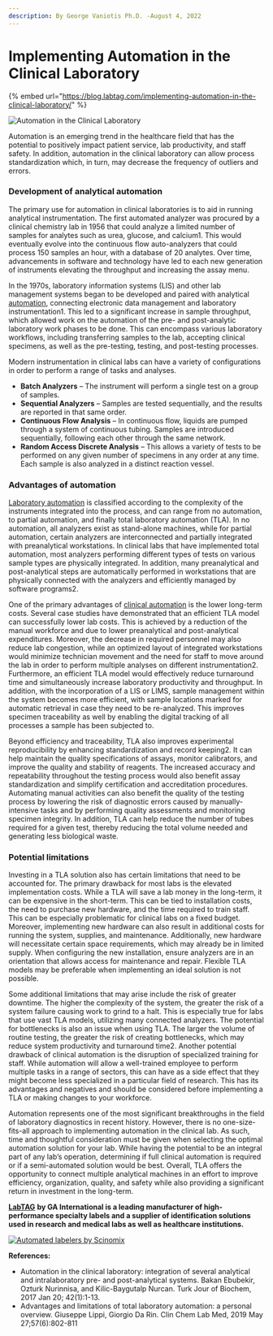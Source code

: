 ```yaml
---
description: By George Vaniotis Ph.D. -August 4, 2022
---
```


# Implementing Automation in the Clinical Laboratory

{% embed url="https://blog.labtag.com/implementing-automation-in-the-clinical-laboratory/" %}

![Automation in the Clinical Laboratory](https://blog.labtag.com/wp-content/uploads/2022/08/0163-Clinical-Automation-700x290px.jpg)

Automation is an emerging trend in the healthcare field that has the potential to positively impact patient service, lab productivity, and staff safety. In addition, automation in the clinical laboratory can allow process standardization which, in turn, may decrease the frequency of outliers and errors.

### Development of analytical automation

The primary use for automation in clinical laboratories is to aid in running analytical instrumentation. The first automated analyzer was procured by a clinical chemistry lab in 1956 that could analyze a limited number of samples for analytes such as urea, glucose, and calcium1. This would eventually evolve into the continuous flow auto-analyzers that could process 150 samples an hour, with a database of 20 analytes. Over time, advancements in software and technology have led to each new generation of instruments elevating the throughput and increasing the assay menu.

In the 1970s, laboratory information systems (LIS) and other lab management systems began to be developed and paired with analytical [automation](https://blog.labtag.com/artificial-intelligence-in-the-clinic-separating-fact-from-fiction/), connecting electronic data management and laboratory instrumentation1. This led to a significant increase in sample throughput, which allowed work on the automation of the pre- and post-analytic laboratory work phases to be done. This can encompass various laboratory workflows, including transferring samples to the lab, accepting clinical specimens, as well as the pre-testing, testing, and post-testing processes.

Modern instrumentation in clinical labs can have a variety of configurations in order to perform a range of tasks and analyses.

* **Batch Analyzers** – The instrument will perform a single test on a group of samples.
* **Sequential Analyzers** – Samples are tested sequentially, and the results are reported in that same order.
* **Continuous Flow Analysis** – In continuous flow, liquids are pumped through a system of continuous tubing. Samples are introduced sequentially, following each other through the same network.
* **Random Access Discrete Analysis** – This allows a variety of tests to be performed on any given number of specimens in any order at any time. Each sample is also analyzed in a distinct reaction vessel.

### Advantages of automation

[Laboratory automation](https://blog.labtag.com/the-best-in-label-automation-of-2021/) is classified according to the complexity of the instruments integrated into the process, and can range from no automation, to partial automation, and finally total laboratory automation (TLA). In no automation, all analyzers exist as stand-alone machines, while for partial automation, certain analyzers are interconnected and partially integrated with preanalytical workstations. In clinical labs that have implemented total automation, most analyzers performing different types of tests on various sample types are physically integrated. In addition, many preanalytical and post-analytical steps are automatically performed in workstations that are physically connected with the analyzers and efficiently managed by software programs2.

One of the primary advantages of [clinical automation](https://blog.labtag.com/how-automation-impacts-every-step-of-the-biobanking-process/) is the lower long-term costs. Several case studies have demonstrated that an efficient TLA model can successfully lower lab costs. This is achieved by a reduction of the manual workforce and due to lower preanalytical and post-analytical expenditures. Moreover, the decrease in required personnel may also reduce lab congestion, while an optimized layout of integrated workstations would minimize technician movement and the need for staff to move around the lab in order to perform multiple analyses on different instrumentation2. Furthermore, an efficient TLA model would effectively reduce turnaround time and simultaneously increase laboratory productivity and throughput. In addition, with the incorporation of a LIS or LIMS, sample management within the system becomes more efficient, with sample locations marked for automatic retrieval in case they need to be re-analyzed. This improves specimen traceability as well by enabling the digital tracking of all processes a sample has been subjected to.

Beyond efficiency and traceability, TLA also improves experimental reproducibility by enhancing standardization and record keeping2. It can help maintain the quality specifications of assays, monitor calibrators, and improve the quality and stability of reagents. The increased accuracy and repeatability throughout the testing process would also benefit assay standardization and simplify certification and accreditation procedures. Automating manual activities can also benefit the quality of the testing process by lowering the risk of diagnostic errors caused by manually-intensive tasks and by performing quality assessments and monitoring specimen integrity. In addition, TLA can help reduce the number of tubes required for a given test, thereby reducing the total volume needed and generating less biological waste.

### Potential limitations

Investing in a TLA solution also has certain limitations that need to be accounted for. The primary drawback for most labs is the elevated implementation costs. While a TLA will save a lab money in the long-term, it can be expensive in the short-term. This can be tied to installation costs, the need to purchase new hardware, and the time required to train staff. This can be especially problematic for clinical labs on a fixed budget. Moreover, implementing new hardware can also result in additional costs for running the system, supplies, and maintenance. Additionally, new hardware will necessitate certain space requirements, which may already be in limited supply. When configuring the new installation, ensure analyzers are in an orientation that allows access for maintenance and repair. Flexible TLA models may be preferable when implementing an ideal solution is not possible.

Some additional limitations that may arise include the risk of greater downtime. The higher the complexity of the system, the greater the risk of a system failure causing work to grind to a halt. This is especially true for labs that use vast TLA models, utilizing many connected analyzers.  The potential for bottlenecks is also an issue when using TLA. The larger the volume of routine testing, the greater the risk of creating bottlenecks, which may reduce system productivity and turnaround time2. Another potential drawback of clinical automation is the disruption of specialized training for staff. While automation will allow a well-trained employee to perform multiple tasks in a range of sectors, this can have as a side effect that they might become less specialized in a particular field of research. This has its advantages and negatives and should be considered before implementing a TLA or making changes to your workforce.

Automation represents one of the most significant breakthroughs in the field of laboratory diagnostics in recent history. However, there is no one-size-fits-all approach to implementing automation in the clinical lab. As such, time and thoughtful consideration must be given when selecting the optimal automation solution for your lab. While having the potential to be an integral part of any lab’s operation, determining if full clinical automation is required or if a semi-automated solution would be best. Overall, TLA offers the opportunity to connect multiple analytical machines in an effort to improve efficiency, organization, quality, and safety while also providing a significant return in investment in the long-term.

[**LabTAG**](https://www.labtag.com/) **by GA International is a leading manufacturer of high-performance specialty labels and a supplier of identification solutions used in research and medical labs as well as healthcare institutions.**

[![Automated labelers by Scinomix](https://blog.labtag.com/wp-content/uploads/2019/02/Automation-%E2%80%93-Blog-Round-Corner-700x290-1.jpg)](https://www.labtag.com/automated-labels/?utm\_campaign=LabTAG%20Blog\&utm\_source=LABTAG%20BLOG\&utm\_medium=CTA%20BANNER\&utm\_content=automation)

**References:**

* Automation in the clinical laboratory: integration of several analytical and intralaboratory pre- and post-analytical systems. Bakan Ebubekir, Ozturk Nurinnisa, and Kilic-Baygutalp Nurcan. Turk Jour of Biochem, 2017 Jan 20; 42(1):1-13.
* Advantages and limitations of total laboratory automation: a personal overview. Giuseppe Lippi, Giorgio Da Rin. Clin Chem Lab Med, 2019 May 27;57(6):802-811
